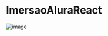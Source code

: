 # ImersaoAluraReact
![image](https://user-images.githubusercontent.com/91732850/201207690-9aee3000-7c8c-4b08-970e-f074c9b57924.png)
